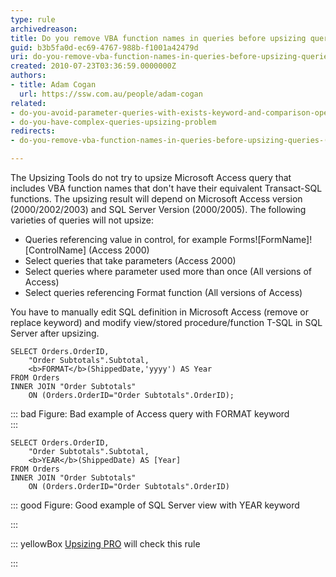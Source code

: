 ```yaml
---
type: rule
archivedreason: 
title: Do you remove VBA function names in queries before upsizing queries (Upsizing problem)?
guid: b3b5fa0d-ec69-4767-988b-f1001a42479d
uri: do-you-remove-vba-function-names-in-queries-before-upsizing-queries-upsizing-problem
created: 2010-07-23T03:36:59.0000000Z
authors:
- title: Adam Cogan
  url: https://ssw.com.au/people/adam-cogan
related:
- do-you-avoid-parameter-queries-with-exists-keyword-and-comparison-operators-<>-or-=upsizing-problem
- do-you-have-complex-queries-upsizing-problem
redirects:
- do-you-remove-vba-function-names-in-queries-before-upsizing-queries-(upsizing-problem)

---
```


The Upsizing Tools do not try to upsize Microsoft Access query that includes VBA function names that don't have their equivalent Transact-SQL functions. The upsizing result will depend on Microsoft Access version (2000/2002/2003) and SQL Server Version (2000/2005). The following varieties of queries will not upsize:   
<!--endintro-->

* Queries referencing value in control, for example Forms![FormName]![ControlName] (Access 2000)
* Select queries that take parameters (Access 2000)
* Select queries where parameter used more than once (All versions of Access)
* Select queries referencing Format function (All versions of Access)


You have to manually edit SQL definition in Microsoft Access (remove or replace keyword) and modify view/stored procedure/function T-SQL in SQL Server after upsizing.


```
SELECT Orders.OrderID,
    "Order Subtotals".Subtotal, 
    <b>FORMAT</b>(ShippedDate,'yyyy') AS Year 
FROM Orders 
INNER JOIN "Order Subtotals" 
    ON (Orders.OrderID="Order Subtotals".OrderID);
```


::: bad
Figure: Bad example of Access query with FORMAT keyword  
:::


```
SELECT Orders.OrderID,
    "Order Subtotals".Subtotal, 
    <b>YEAR</b>(ShippedDate) AS [Year] 
FROM Orders 
INNER JOIN "Order Subtotals" 
    ON (Orders.OrderID="Order Subtotals".OrderID)
```


::: good
Figure: Good example of SQL Server view with YEAR keyword 

:::

::: yellowBox
[Upsizing PRO](http&#58;//www.ssw.com.au/ssw/UpsizingPRO) will check this rule

:::
